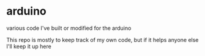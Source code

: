 # arduino
various code I've built or modified for the arduino

This repo is mostly to keep track of my own code, but if it helps anyone else I'll keep it up here

